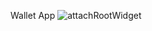 Wallet App
![attachRootWidget](https://github.com/user-attachments/assets/642529f1-a2e5-409f-b601-b8ec97303bc5)

